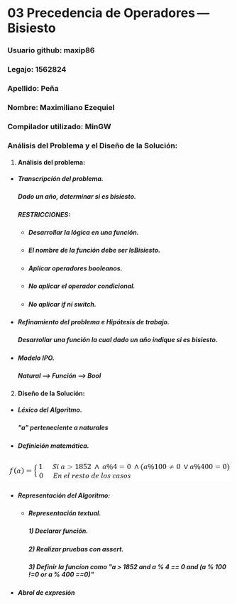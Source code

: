 # 03 Precedencia de Operadores —  Bisiesto

### Usuario github: maxip86
### Legajo: 1562824
### Apellido: Peña
### Nombre: Maximiliano Ezequiel
### Compilador utilizado: MinGW

### Análisis del Problema y el Diseño de la Solución:
1. #### Análisis del problema:
  - ##### Transcripción del problema. 
    ##### *Dado un año, determinar si es bisiesto.*
    ##### *RESTRICCIONES:*
    - ##### *Desarrollar la lógica en una función.*
    - ##### *El nombre de la función debe ser IsBisiesto.*
    - ##### *Aplicar operadores booleanos.*
    - ##### *No aplicar el operador condicional.*
    - ##### *No aplicar if ni switch.*


  - ##### Refinamiento del problema e Hipótesis de trabajo. 
      ##### *Desarrollar una función la cual dado un año indique si es bisiesto.*
      

  - ##### Modelo IPO. 
    ##### *Natural --> Función --> Bool*

2. #### Diseño de la Solución:
  - ##### Léxico del Algoritmo. 
    ##### *"a" perteneciente a naturales*

  - ##### Definición matemática.
 ![Función](https://github.com/maxip86/AED/blob/master/03-Precedencia%20de%20Operadores%20-%20Bisiesto/funcion.jpg)            
                  

  
  - ##### Representación del Algoritmo:
    
    - ##### Representación textual. 
      ##### *1) Declarar función.*
      ##### *2) Realizar pruebas con assert.*
      ##### *3) Definir la funcíon como "a > 1852 and a % 4 == 0 and (a % 100 !=0 or a % 400 ==0)"*

  - ##### Abrol de expresión
